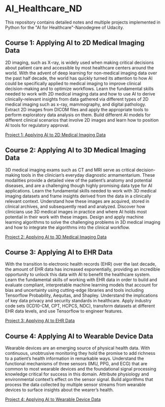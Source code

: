 # AI_Healthcare_ND

This repository contains detailed notes and multiple projects implemented in Python for the "AI for Healthcare"-Nanodegree of Udacity.



## Course 1: Applying AI to 2D Medical Imaging Data 

2D imaging, such as X-ray, is widely used when making critical decisions about patient care and accessible by
most healthcare centers around the world. With the advent of deep learning for non-medical imaging data
over the past half decade, the world has quickly turned its attention to how AI could be specifically applied to
medical imaging to improve clinical decision-making and to optimize workflows. Learn the fundamental skills
needed to work with 2D medical imaging data and how to use AI to derive clinically-relevant insights from
data gathered via different types of 2D medical imaging such as x-ray, mammography, and digital pathology.
Extract 2D images from DICOM files and apply the appropriate tools to perform exploratory data analysis
on them. Build different AI models for different clinical scenarios that involve 2D images and learn how to
position AI tools for regulatory approval.

[Project 1: Applying AI to 2D Medical Imaging Data](#)



## Course 2: Applying AI to 3D Medical Imaging Data 

3D medical imaging exams such as CT and MRI serve as critical decision-making tools in the clinician’s
everyday diagnostic armamentarium. These modalities provide a detailed view of the patient’s anatomy and
potential diseases, and are a challenging though highly promising data type for AI applications. Learn the
fundamental skills needed to work with 3D medical imaging datasets and frame insights derived from the
data in a clinically relevant context. Understand how these images are acquired, stored in clinical archives, and
subsequently read and analyzed. Discover how clinicians use 3D medical images in practice and where AI holds
most potential in their work with these images. Design and apply machine learning algorithms to solve the
challenging problems in 3D medical imaging and how to integrate the algorithms into the clinical workflow. 

[Project 2: Applying AI to 3D Medical Imaging Data](#)



## Course 3: Applying AI to EHR Data 

With the transition to electronic health records (EHR) over the last decade, the amount of EHR data has increased
exponentially, providing an incredible opportunity to unlock this data with AI to benefit the healthcare system.
Learn the fundamental skills of working with EHR data in order to build and evaluate compliant, interpretable
machine learning models that account for bias and uncertainty using cutting-edge libraries and tools including
Tensorflow Probability, Aequitas, and Shapley. Understand the implications of key data privacy and security
standards in healthcare. Apply industry code sets (ICD10-CM, CPT, HCPCS, NDC), transform datasets at different
EHR data levels, and use Tensorflow to engineer features.  

[Project 3: Applying AI to EHR Data](#)



## Course 4: Applying AI to Wearable Device Data  

Wearable devices are an emerging source of physical health data. With continuous, unobtrusive monitoring
they hold the promise to add richness to a patient’s health information in remarkable ways. Understand the
functional mechanisms of three sensors (IMU, PPG, and ECG) that are common to most wearable devices
and the foundational signal processing knowledge critical for success in this domain. Attribute physiology
and environmental context’s effect on the sensor signal. Build algorithms that process the data collected by
multiple sensor streams from wearable devices to surface insights about the wearer’s health. 

[Project 4: Applying AI to Wearable Device Data](#)

